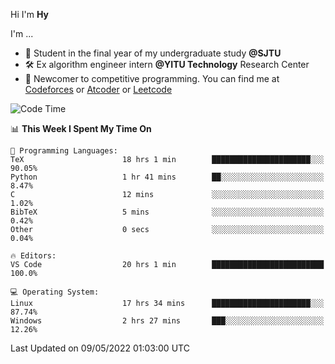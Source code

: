 Hi I'm **Hy**

I'm ...
- 📖 Student in the final year of my undergraduate study **@SJTU**
- 🛠️ Ex algorithm engineer intern **@YITU Technology** Research Center
- 🏅 Newcomer to competitive programming. You can find me at [Codeforces](https://codeforces.com/profile/Hy3) or [Atcoder](https://atcoder.jp/users/Hy3) or [Leetcode](https://leetcode-cn.com/u/_hy3/)


<!--START_SECTION:waka-->
![Code Time](http://img.shields.io/badge/Code%20Time-0-blue)

📊 **This Week I Spent My Time On** 

```text
💬 Programming Languages: 
TeX                      18 hrs 1 min        ██████████████████████░░░   90.05% 
Python                   1 hr 41 mins        ██░░░░░░░░░░░░░░░░░░░░░░░   8.47% 
C                        12 mins             ░░░░░░░░░░░░░░░░░░░░░░░░░   1.02% 
BibTeX                   5 mins              ░░░░░░░░░░░░░░░░░░░░░░░░░   0.42% 
Other                    0 secs              ░░░░░░░░░░░░░░░░░░░░░░░░░   0.04%

🔥 Editors: 
VS Code                  20 hrs 1 min        █████████████████████████   100.0%

💻 Operating System: 
Linux                    17 hrs 34 mins      ██████████████████████░░░   87.74% 
Windows                  2 hrs 27 mins       ███░░░░░░░░░░░░░░░░░░░░░░   12.26%

```


 Last Updated on 09/05/2022 01:03:00 UTC
<!--END_SECTION:waka-->

